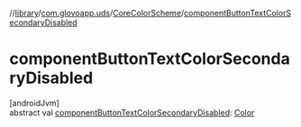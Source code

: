 //[library](../../../index.md)/[com.glovoapp.uds](../index.md)/[CoreColorScheme](index.md)/[componentButtonTextColorSecondaryDisabled](component-button-text-color-secondary-disabled.md)

# componentButtonTextColorSecondaryDisabled

[androidJvm]\
abstract val [componentButtonTextColorSecondaryDisabled](component-button-text-color-secondary-disabled.md): [Color](https://developer.android.com/reference/kotlin/androidx/compose/ui/graphics/Color.html)
